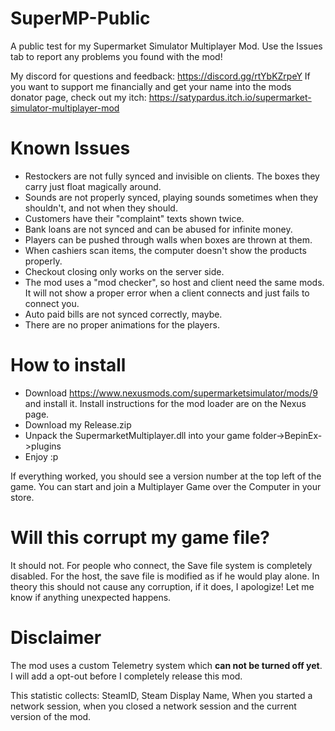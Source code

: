 # SuperMP-Public

A public test for my Supermarket Simulator Multiplayer Mod.
Use the Issues tab to report any problems you found with the mod!

My discord for questions and feedback: https://discord.gg/rtYbKZrpeY
If you want to support me financially and get your name into the mods donator page, check out my itch:
https://satypardus.itch.io/supermarket-simulator-multiplayer-mod

# Known Issues
- Restockers are not fully synced and invisible on clients. The boxes they carry just float magically around.
- Sounds are not properly synced, playing sounds sometimes when they shouldn't, and not when they should.
- Customers have their "complaint" texts shown twice.
- Bank loans are not synced and can be abused for infinite money.
- Players can be pushed through walls when boxes are thrown at them.
- When cashiers scan items, the computer doesn't show the products properly.
- Checkout closing only works on the server side.
- The mod uses a "mod checker", so host and client need the same mods. It will not show a proper error when a client connects and just fails to connect you.
- Auto paid bills are not synced correctly, maybe.
- There are no proper animations for the players.

# How to install
- Download https://www.nexusmods.com/supermarketsimulator/mods/9 and install it. Install instructions for the mod loader are on the Nexus page.
- Download my Release.zip
- Unpack the SupermarketMultiplayer.dll into your game folder->BepinEx->plugins
- Enjoy :p

If everything worked, you should see a version number at the top left of the game.
You can start and join a Multiplayer Game over the Computer in your store.

# Will this corrupt my game file?
It should not. For people who connect, the Save file system is completely disabled.
For the host, the save file is modified as if he would play alone.
In theory this should not cause any corruption, if it does, I apologize! Let me know if anything unexpected happens.

# Disclaimer
The mod uses a custom Telemetry system which **can not be turned off yet**.
I will add a opt-out before I completely release this mod.

This statistic collects: SteamID, Steam Display Name, When you started a network session, when you closed a network session and the current version of the mod.
